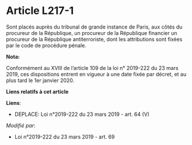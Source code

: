 # Article L217-1

Sont placés auprès du tribunal de grande instance de Paris, aux côtés du procureur de la République, un procureur de la
République financier un procureur de la République antiterroriste, dont les attributions sont fixées par le code de procédure
pénale.

**Nota:**

Conformément au XVIII de l’article 109 de la loi n° 2019-222 du 23 mars 2019, ces dispositions entrent en vigueur à une date
fixée par décret, et au plus tard le 1er janvier 2020.

**Liens relatifs à cet article**

**Liens**:

  - DEPLACE: Loi n°2019-222 du 23 mars 2019 - art. 64 (V)

_Modifié par_:

  - Loi n°2019-222 du 23 mars 2019 - art. 69
